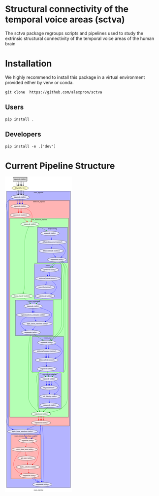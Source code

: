 # Structural connectivity of the temporal voice areas (sctva)
The sctva package regroups scripts and pipelines used to study the extrinsic structural connectivity of the temporal voice areas of the human brain
# Installation
We highly recommend to install this package in a virtual environment provided either by venv or conda.
```
git clone  https://github.com/alexpron/sctva
```
## Users 
```
pip install .
```
## Developers
```
pip install -e .['dev']
```
# Current Pipeline Structure
![graph](./tests/main_graph.png)